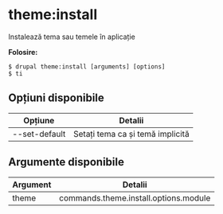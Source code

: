 # theme:install
Instalează tema sau temele în aplicație

**Folosire:**
```
$ drupal theme:install [arguments] [options] 
$ ti  
```

## Opțiuni disponibile
Opțiune | Detalii
-------|-------------
--set-default | Setați tema ca și temă implicită

## Argumente disponibile
Argument | Detalii
---------|-------------
theme | commands.theme.install.options.module
